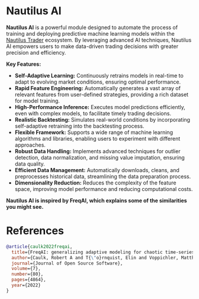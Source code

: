 # Nautilus AI

**Nautilus AI** is a powerful module designed to automate the process of training and deploying predictive machine learning models within the [Nautilus Trader](https://github.com/nautechsystems/nautilus_trader/) ecosystem. By leveraging advanced AI techniques, Nautilus AI empowers users to make data-driven trading decisions with greater precision and efficiency.

**Key Features:**

- **Self-Adaptive Learning:** Continuously retrains models in real-time to adapt to evolving market conditions, ensuring optimal performance.
- **Rapid Feature Engineering:** Automatically generates a vast array of relevant features from user-defined strategies, providing a rich dataset for model training.
- **High-Performance Inference:** Executes model predictions efficiently, even with complex models, to facilitate timely trading decisions.
- **Realistic Backtesting:** Simulates real-world conditions by incorporating self-adaptive retraining into the backtesting process.
- **Flexible Framework:** Supports a wide range of machine learning algorithms and libraries, enabling users to experiment with different approaches.
- **Robust Data Handling:** Implements advanced techniques for outlier detection, data normalization, and missing value imputation, ensuring data quality.
- **Efficient Data Management:** Automatically downloads, cleans, and preprocesses historical data, streamlining the data preparation process.
- **Dimensionality Reduction:** Reduces the complexity of the feature space, improving model performance and reducing computational costs.

**Nautilus AI is inspired by FreqAI, which explains some of the similarities you might see.**

# References

```bibtex
@article{caulk2022freqai,
  title={FreqAI: generalizing adaptive modeling for chaotic time-series market forecasts},
  author={Caulk, Robert A and T{\"o}rnquist, Elin and Voppichler, Matthias and Lawless, Andrew R and McMullan, Ryan and Santos, Wagner Costa and Pogue, Timothy C and van der Vlugt, Johan and Gehring, Stefan P and Schmidt, Pascal},
  journal={Journal of Open Source Software},
  volume={7},
  number={80},
  pages={4864},
  year={2022}
}
```
